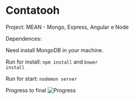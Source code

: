 # Contatooh



Project: MEAN - Mongo, Express, Angular e Node

Dependences: 

Need install MongoDB in your machine.

Run for install: <code>npm install</code> and <code>bower install</code>

Run for start: <code>nodemon server</code>

Progress to final
![Progress](https://progress-bar.dev/80/)
